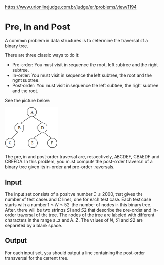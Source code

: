 https://www.urionlinejudge.com.br/judge/en/problems/view/1194

# Pre, In and Post

A common problem in data structures is to determine the traversal of a binary
tree.

There are three classic ways to do it:

 - Pre-order: You must visit in sequence the root, left subtree and the right
   subtree.
 - In-order: You must visit in sequence the left subtree, the root and the
   right subtree.
 - Post-order: You must visit in sequence the left subtree, the right subtree
   and the root.

See the picture below:

![](imgs/UOJ_1194.png)

The pre, in and post-order traversal are, respectively,  ABCDEF, CBAEDF and
CBEFDA. In this problem, you must compute the post-order traversal of a binary
tree given its in-order and pre-order traversals.

## Input

The input set consists of a positive number $C \leq 2000$, that gives the
number of test cases and $C$ lines, one for each test case. Each test case
starts with a number $1 \leq N \leq 52$, the number of nodes in this binary
tree. After, there will be two strings $S1$ and $S2$ that describe the
pre-order and in-order traversal of the tree. The nodes of the tree are
labeled with different characters in the range a..z and A..Z. The values of
$N$, $S1$ and $S2$ are separeted by a blank space.

## Output

For each input set, you should output a line containing the post-order
transversal for the current tree.

